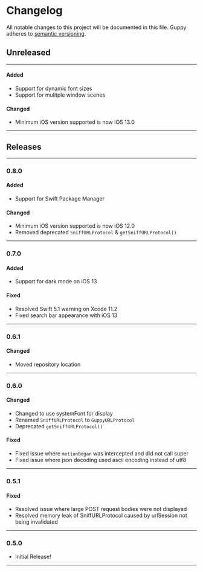 # Changelog
All notable changes to this project will be documented in this file. Guppy adheres to [semantic versioning](http://semver.org/).


## Unreleased

---

#### Added

* Support for dynamic font sizes
* Support for mulitple window scenes

#### Changed

* Minimum iOS version supported is now iOS 13.0

---

## Releases

---

### 0.8.0

#### Added

* Support for Swift Package Manager

#### Changed

* Minimum iOS version supported is now iOS 12.0
* Removed deprecated `SniffURLProtocol` & `getSniffURLProtocol()`

---

### 0.7.0

#### Added

* Support for dark mode on iOS 13

#### Fixed

* Resolved Swift 5.1 warning on Xcode 11.2
* Fixed search bar appearance with iOS 13

---

### 0.6.1

#### Changed

* Moved repository location

---

### 0.6.0

#### Changed

* Changed to use systemFont for display
* Renamed `SniffURLProtocol` to `GuppyURLProtocol`
* Deprecated `getSniffURLProtocol()`

#### Fixed

* Fixed issue where `motionBegan` was intercepted and did not call super
* Fixed issue where json decoding used ascii encoding instead of utf8

---

### 0.5.1

#### Fixed
* Resolved issue where large POST request bodies were not displayed
* Resolved memory leak of SniffURLProtocol caused by urlSession not being invalidated

---

### 0.5.0
* Initial Release!
 
---
